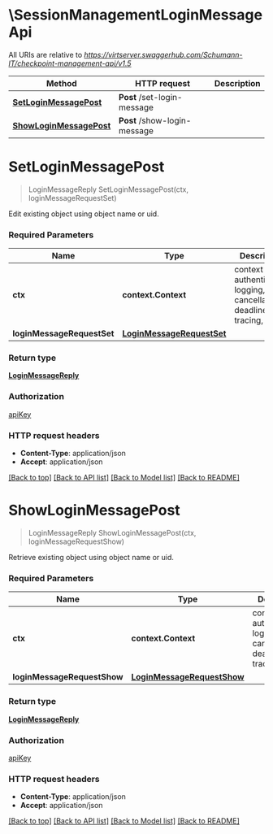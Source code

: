 # \SessionManagementLoginMessageApi

All URIs are relative to *https://virtserver.swaggerhub.com/Schumann-IT/checkpoint-management-api/v1.5*

Method | HTTP request | Description
------------- | ------------- | -------------
[**SetLoginMessagePost**](SessionManagementLoginMessageApi.md#SetLoginMessagePost) | **Post** /set-login-message | 
[**ShowLoginMessagePost**](SessionManagementLoginMessageApi.md#ShowLoginMessagePost) | **Post** /show-login-message | 


# **SetLoginMessagePost**
> LoginMessageReply SetLoginMessagePost(ctx, loginMessageRequestSet)


Edit existing object using object name or uid.

### Required Parameters

Name | Type | Description  | Notes
------------- | ------------- | ------------- | -------------
 **ctx** | **context.Context** | context for authentication, logging, cancellation, deadlines, tracing, etc.
  **loginMessageRequestSet** | [**LoginMessageRequestSet**](LoginMessageRequestSet.md)|  | 

### Return type

[**LoginMessageReply**](LoginMessageReply.md)

### Authorization

[apiKey](../README.md#apiKey)

### HTTP request headers

 - **Content-Type**: application/json
 - **Accept**: application/json

[[Back to top]](#) [[Back to API list]](../README.md#documentation-for-api-endpoints) [[Back to Model list]](../README.md#documentation-for-models) [[Back to README]](../README.md)

# **ShowLoginMessagePost**
> LoginMessageReply ShowLoginMessagePost(ctx, loginMessageRequestShow)


Retrieve existing object using object name or uid.

### Required Parameters

Name | Type | Description  | Notes
------------- | ------------- | ------------- | -------------
 **ctx** | **context.Context** | context for authentication, logging, cancellation, deadlines, tracing, etc.
  **loginMessageRequestShow** | [**LoginMessageRequestShow**](LoginMessageRequestShow.md)|  | 

### Return type

[**LoginMessageReply**](LoginMessageReply.md)

### Authorization

[apiKey](../README.md#apiKey)

### HTTP request headers

 - **Content-Type**: application/json
 - **Accept**: application/json

[[Back to top]](#) [[Back to API list]](../README.md#documentation-for-api-endpoints) [[Back to Model list]](../README.md#documentation-for-models) [[Back to README]](../README.md)

